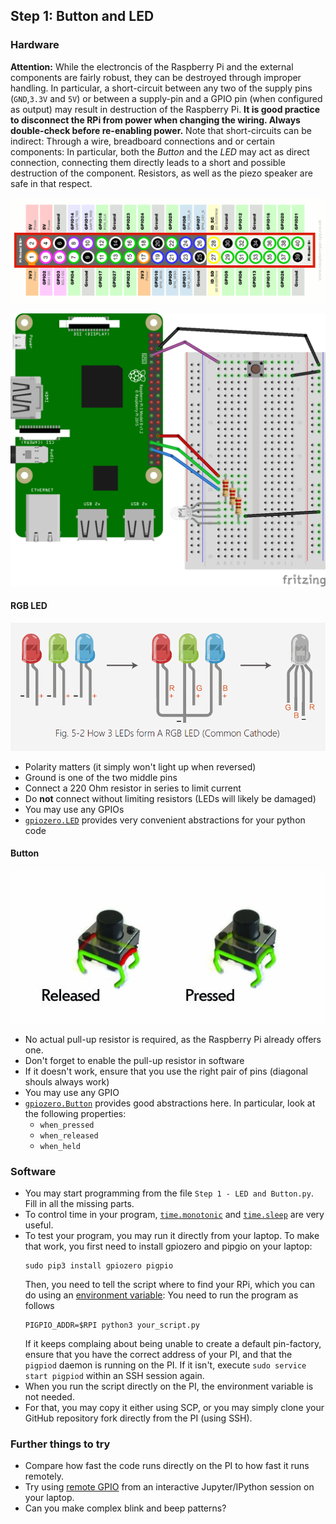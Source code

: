 ## Step 1: Button and LED

### Hardware

**Attention:** While the electroncis of the Raspberry Pi and the external
components are fairly robust, they can be destroyed through improper handling.
In particular, a short-circuit between any two of the supply pins
(`GND`,`3.3V` and `5V`) or between a supply-pin and a GPIO pin (when configured as output)
may result in destruction of the Raspberry Pi.
**It is good practice to disconnect the RPi from power when changing
the wiring. Always double-check before re-enabling power.**
Note that short-circuits can be indirect:
Through a wire, breadboard connections and or certain components:
In particular, both the _Button_ and the _LED_ may act as direct connection,
connecting them directly leads to a short and possible destruction of the component.
Resistors, as well as the piezo speaker are safe in that respect.

![gpio](gpio.png)

![circuit](Step1-ButtonAndLED.png)

#### RGB LED

![RGB-LED](rgb-led.png)

- Polarity matters (it simply won't light up when reversed)
- Ground is one of the two middle pins
- Connect a 220 Ohm resistor in series to limit current
- Do **not** connect without limiting resistors (LEDs will likely be damaged)
- You may use any GPIOs
- [`gpiozero.LED`](https://gpiozero.readthedocs.io/en/stable/api_output.html#led)
  provides very convenient abstractions for your python code

#### Button

![Button](button.jpg)

- No actual pull-up resistor is required, as the Raspberry Pi already offers one.
- Don't forget to enable the pull-up resistor in software
- If it doesn't work, ensure that you use the right pair of pins (diagonal shouls always work)
- You may use any GPIO
- [`gpiozero.Button`](https://gpiozero.readthedocs.io/en/stable/api_input.html#button)
  provides good abstractions here. In particular, look at the following properties:
  - `when_pressed`
  - `when_released`
  - `when_held`

### Software
- You may start programming from the file `Step 1 - LED and Button.py`.
  Fill in all the missing parts.
- To control time in your program,
  [`time.monotonic`](https://docs.python.org/3.6/library/time.html#time.monotonic)
  and
  [`time.sleep`](https://docs.python.org/3.6/library/time.html#time.sleep)
  are very useful.
- To test your program, you may run it directly from your laptop.
  To make that work, you first need to install gpiozero and pipgio
  on your laptop:
  ```
  sudo pip3 install gpiozero pigpio
  ```
  Then, you need to tell the script where to find your RPi,
  which you can do using an
  [environment variable](https://gpiozero.readthedocs.io/en/stable/remote_gpio.html#environment-variables):
  You need to run the program as follows
  ```
  PIGPIO_ADDR=$RPI python3 your_script.py
  ```
  If it keeps complaing about being unable to create a default pin-factory,
  ensure that you have the correct address of your PI,
  and that the `pigpiod` daemon is running on the PI.
  If it isn't, execute `sudo service start pigpiod` within an SSH session again.
- When you run the script directly on the PI, the environment variable is not needed.
- For that, you may copy it either using SCP, or you may simply clone
  your GitHub repository fork directly from the PI (using SSH).


### Further things to try
- Compare how fast the code runs directly on the PI to how fast it runs
  remotely.
- Try using [remote GPIO](https://gpiozero.readthedocs.io/en/stable/recipes_remote_gpio.html)
  from an interactive Jupyter/IPython session on your laptop.
- Can you make complex blink and beep patterns?